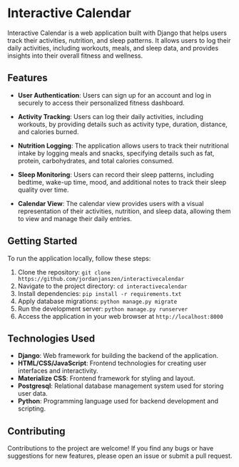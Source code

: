 # Interactive Calendar

Interactive Calendar is a web application built with Django that helps users track their activities, nutrition, and sleep patterns. It allows users to log their daily activities, including workouts, meals, and sleep data, and provides insights into their overall fitness and wellness.

## Features

- **User Authentication**: Users can sign up for an account and log in securely to access their personalized fitness dashboard.
  
- **Activity Tracking**: Users can log their daily activities, including workouts, by providing details such as activity type, duration, distance, and calories burned.

- **Nutrition Logging**: The application allows users to track their nutritional intake by logging meals and snacks, specifying details such as fat, protein, carbohydrates, and total calories consumed.

- **Sleep Monitoring**: Users can record their sleep patterns, including bedtime, wake-up time, mood, and additional notes to track their sleep quality over time.

- **Calendar View**: The calendar view provides users with a visual representation of their activities, nutrition, and sleep data, allowing them to view and manage their daily entries.

## Getting Started

To run the application locally, follow these steps:

1. Clone the repository: `git clone https://github.com/jordanjanszen/interactivecalendar`
2. Navigate to the project directory: `cd interactivecalendar`
3. Install dependencies: `pip install -r requirements.txt`
4. Apply database migrations: `python manage.py migrate`
5. Run the development server: `python manage.py runserver`
6. Access the application in your web browser at `http://localhost:8000`

## Technologies Used

- **Django**: Web framework for building the backend of the application.
- **HTML/CSS/JavaScript**: Frontend technologies for creating user interfaces and interactivity.
- **Materialize CSS**: Frontend framework for styling and layout.
- **Postgresql**: Relational database management system used for storing user data.
- **Python**: Programming language used for backend development and scripting.

## Contributing

Contributions to the project are welcome! If you find any bugs or have suggestions for new features, please open an issue or submit a pull request.

